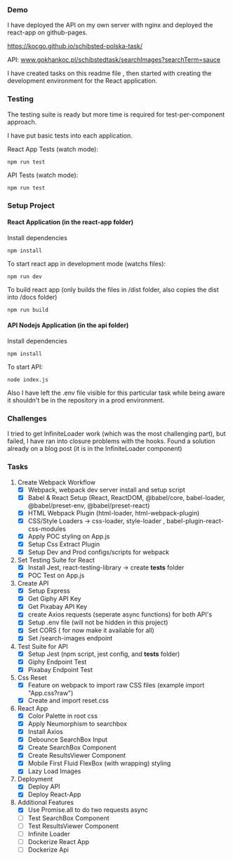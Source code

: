 ### Demo
I have deployed the API on my own server with nginx and deployed the react-app on github-pages.

https://kocgo.github.io/schibsted-polska-task/

API: www.gokhankoc.pl/schibstedtask/searchImages?searchTerm=sauce

I have created tasks on this readme file ,
then started with creating the development environment for the React application.

### Testing
The testing suite is ready but more time is required for test-per-component approach.

I have put basic tests into each application.

React App Tests (watch mode):
```
npm run test
```

API Tests (watch mode):
```
npm run test
```

### Setup Project

#### React Application (in the react-app folder)
Install dependencies
```
npm install
```

To start react app in development mode (watchs files):
```
npm run dev
```

To build react app (only builds the files in /dist folder, also copies the dist into /docs folder)
```
npm run build
```

#### API Nodejs Application (in the api folder)
Install dependencies
```
npm install
```

To start API:
```
node index.js
```


Also I have left the .env file visible for this particular task while being aware it shouldn't be in the repository in a prod environment.

### Challenges
I tried to get InfiniteLoader work (which was the most challenging part), but failed, I have ran into closure problems with the hooks. Found a solution already on a blog post (it is in the InfiniteLoader component)


### Tasks 
1) Create Webpack Workflow
   - [x] Webpack, webpack dev server install and setup script
   - [x] Babel & React Setup (React, ReactDOM, @babel/core, babel-loader, @babel/preset-env, @babel/preset-react)
   - [x] HTML Webpack Plugin (html-loader, html-webpack-plugin)
   - [x] CSS/Style Loaders -> css-loader, style-loader , babel-plugin-react-css-modules
   - [x] Apply POC styling on App.js
   - [x] Setup Css Extract Plugin
   - [x] Setup Dev and Prod configs/scripts for webpack

2) Set Testing Suite for React
   - [x] Install Jest, react-testing-library -> create __tests__ folder
   - [x] POC Test on App.js

3) Create API
   - [x] Setup Express
   - [x] Get Giphy API Key
   - [x] Get Pixabay API Key
   - [x] create Axios requests (seperate async functions) for both API's
   - [x] Setup .env file (will not be hidden in this project)
   - [x] Set CORS ( for now make it available for all)
   - [x] Set /search-images endpoint

4) Test Suite for API
   - [x] Setup Jest (npm script, jest config, and __tests__ folder)
   - [x] Giphy Endpoint Test
   - [x] Pixabay Endpoint Test
   
5) Css Reset
   - [x] Feature on webpack to import raw CSS files (example import "App.css?raw")
   - [x] Create and import reset.css
   
6) React App
   - [X] Color Palette in root css
   - [X] Apply Neumorphism to searchbox
   - [X] Install Axios
   - [X] Debounce SearchBox Input
   - [X] Create SearchBox Component
   - [X] Create ResultsViewer Component
   - [X] Mobile First Fluid FlexBox (with wrapping) styling
   - [X] Lazy Load Images

7) Deployment
   - [X] Deploy API
   - [X] Deploy React-App
   
8) Additional Features
   - [x] Use Promise.all to do two requests async 
   - [ ] Test SearchBox Component
   - [ ] Test ResultsViewer Component
   - [ ] Infinite Loader
   - [ ] Dockerize React App
   - [ ] Dockerize Api
